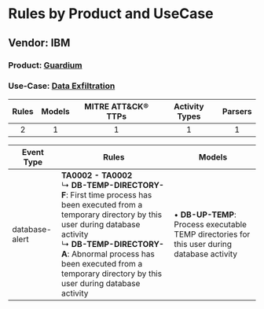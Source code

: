 Rules by Product and UseCase
============================
Vendor: IBM
-----------
### Product: [Guardium](../ds_ibm_guardium.md)
### Use-Case: [Data Exfiltration](../../../../UseCases/uc_data_exfiltration.md)

| Rules | Models | MITRE ATT&CK® TTPs | Activity Types | Parsers |
|:-----:|:------:|:------------------:|:--------------:|:-------:|
|   2   |   1    |         1          |       1        |    1    |

| Event Type     | Rules    | Models    |
| ---- | ---- | ---- |
| database-alert | <b>TA0002 - TA0002</b><br> ↳ <b>DB-TEMP-DIRECTORY-F</b>: First time process has been executed from a temporary directory by this user during database activity<br> ↳ <b>DB-TEMP-DIRECTORY-A</b>: Abnormal process has been executed from a temporary directory by this user during database activity |  • <b>DB-UP-TEMP</b>: Process executable TEMP directories for this user during database activity |